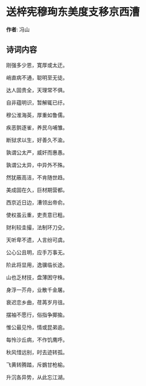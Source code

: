 # 送梓宪穆珣东美度支移京西漕

**作者**: 冯山

## 诗词内容

刚强多少恩，寛厚或太迂。

峭直病不通，聪明至无徒。

达人固贵全，天理常不俱。

自非蕴明识，暂解辄已纡。

穆公淮海英，厚重如鲁儒。

疾恶鹯逐雀，养民乌哺雏。

断狱求以生，好善久不渝。

孰谓公太严，威奸而惠愚。

孰谓公太异，中异外不殊。

然犹蔽高洁，不肯随世趋。

美成固在久，巨材期营都。

西京近日边，漕领出帝俞。

使权虽云重，吏责意已粗。

财利较圭撮，法制环刀殳。

天听卑不遗，人言纷可虞。

公心公且明，应手万事无。

阶此将显用，逸骥临长途。

山也乏材技，盘薄困守株。

身浮一芥舟，业散千金屠。

衰迟恋乡曲，荏苒岁月徂。

摆袖不愿行，俗指争揶揄。

惟公最见怜，情或昆弟逾。

每怜沙丘病，不作饥鹰呼。

秋风惜远别，时去迹转孤。

飞黄转腾踏，斥鷃甘枪榆。

升沉各异势，从此忘江湖。

